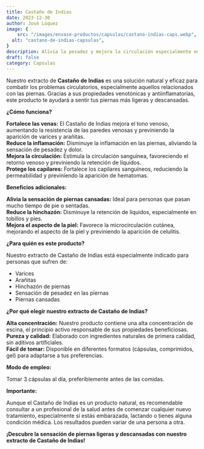 ```yaml
---
title: Castaño de Indias 
date: 2023-12-30
author: José Lúquez 
image: {
 	src: "/images/envase-productos/capsulas/castano-indias-caps.webp",
  alt: "castano-de-indias-capsulas",
}
description: Alivia la pesadez y mejora la circulación especialmente en las piernas
draft: false
category: Capsulas
---
```

Nuestro extracto de **Castaño de Indias** es una solución natural y eficaz para combatir los problemas circulatorios, especialmente aquellos relacionados con las piernas. Gracias a sus propiedades venotónicas y antiinflamatorias, este producto te ayudará a sentir tus piernas más ligeras y descansadas.

**¿Cómo funciona?**

**Fortalece las venas:** El Castaño de Indias mejora el tono venoso, aumentando la resistencia de las paredes venosas y previniendo la aparición de varices y arañitas.   
**Reduce la inflamación:** Disminuye la inflamación en las piernas, aliviando la sensación de pesadez y dolor.   
**Mejora la circulación:** Estimula la circulación sanguínea, favoreciendo el retorno venoso y previniendo la retención de líquidos.   
**Protege los capilares:** Fortalece los capilares sanguíneos, reduciendo la permeabilidad y previniendo la aparición de hematomas.   

**Beneficios adicionales:**

**Alivia la sensación de piernas cansadas:** Ideal para personas que pasan mucho tiempo de pie o sentadas.   
**Reduce la hinchazón:** Disminuye la retención de líquidos, especialmente en tobillos y pies.   
**Mejora el aspecto de la piel:** Favorece la microcirculación cutánea, mejorando el aspecto de la piel y previniendo la aparición de celulitis.   

**¿Para quién es este producto?**

Nuestro extracto de Castaño de Indias está especialmente indicado para personas que sufren de:

- Varices   
- Arañitas   
- Hinchazón de piernas   
- Sensación de pesadez en las piernas   
- Piernas cansadas   

**¿Por qué elegir nuestro extracto de Castaño de Indias?**

**Alta concentración:** Nuestro producto contiene una alta concentración de escina, el principio activo responsable de sus propiedades beneficiosas.   
**Pureza y calidad:** Elaborado con ingredientes naturales de primera calidad, sin aditivos artificiales.   
**Fácil de tomar:** Disponible en diferentes formatos (cápsulas, comprimidos, gel) para adaptarse a tus preferencias.   

**Modo de empleo:**

Tomar 3 cápsulas al día, preferiblemente antes de las comidas.

**Importante:**

Aunque el Castaño de Indias es un producto natural, es recomendable consultar a un profesional de la salud antes de comenzar cualquier nuevo tratamiento, especialmente si estás embarazada, lactando o tienes alguna condición médica.
Los resultados pueden variar de una persona a otra.

**¡Descubre la sensación de piernas ligeras y descansadas con nuestro extracto de Castaño de Indias!**